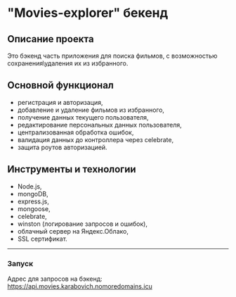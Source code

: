 # "Movies-explorer" бекенд

## Описание проекта
Это бэкенд часть приложения для поиска фильмов, с возможностью сохранения\удаления их из избранного.

## Основной функционал
* регистрация и авторизация,
* добавление и удаление фильмов из избранного,
* получение данных текущего пользователя,
* редактирование персональных данных пользователя,
* централизованная обработка ошибок,
* валидация данных до контроллера через celebrate,
* защита роутов авторизацией.

## Инструменты и технологии
* Node.js,
* mongoDB,
* express.js,
* mongoose,
* celebrate,
* winston (логирование запросов и ошибок),
* облачный сервер на Яндекс.Облако,
* SSL сертификат.

----------------

### Запуск
Адрес для запросов на бэкенд: https://api.movies.karabovich.nomoredomains.icu
